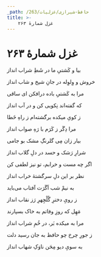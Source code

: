 ```yaml
---
_path: /حافظ-شیرازی/غزلیات/263
title: >-
    غزل شمارهٔ ۲۶۳
---
```

# غزل شمارهٔ ۲۶۳

<div class="b" id="bn1"><div class="m1"><p>بیا و کَشتیِ ما در شَطِ شراب انداز</p></div>
<div class="m2"><p>خروش و وِلوِله در جانِ شیخ و شاب انداز</p></div></div>
<div class="b" id="bn2"><div class="m1"><p>مرا به کَشتیِ باده درافکن ای ساقی</p></div>
<div class="m2"><p>که گفته‌اند نِکویی کن و در آب انداز</p></div></div>
<div class="b" id="bn3"><div class="m1"><p>ز کویِ میکده برگشته‌ام ز راهِ خَطا</p></div>
<div class="m2"><p>مرا دِگَر ز کَرَم با رَهِ صواب انداز</p></div></div>
<div class="b" id="bn4"><div class="m1"><p>بیار زان مِی گلرنگِ مشک بو جامی</p></div>
<div class="m2"><p>شرارِ رَشک و حسد در دلِ گلاب انداز</p></div></div>
<div class="b" id="bn5"><div class="m1"><p>اگر چه مست و خرابم، تو نیز لطفی کن</p></div>
<div class="m2"><p>نظر بر این دلِ سرگشتهٔ خراب انداز</p></div></div>
<div class="b" id="bn6"><div class="m1"><p>به نیمْ شب اَگَرَت آفتاب می‌باید</p></div>
<div class="m2"><p>ز رویِ دخترِ گُلْچِهرِ رَز نقاب انداز</p></div></div>
<div class="b" id="bn7"><div class="m1"><p>مَهِل که روزِ وفاتم به خاک بسپارند</p></div>
<div class="m2"><p>مرا به میکده بَر، در خُمِ شراب انداز</p></div></div>
<div class="b" id="bn8"><div class="m1"><p>ز جورِ چرخ چو حافظ به جان رسید دلت</p></div>
<div class="m2"><p>به سویِ دیو مِحَن ناوَکِ شهاب انداز</p></div></div>
